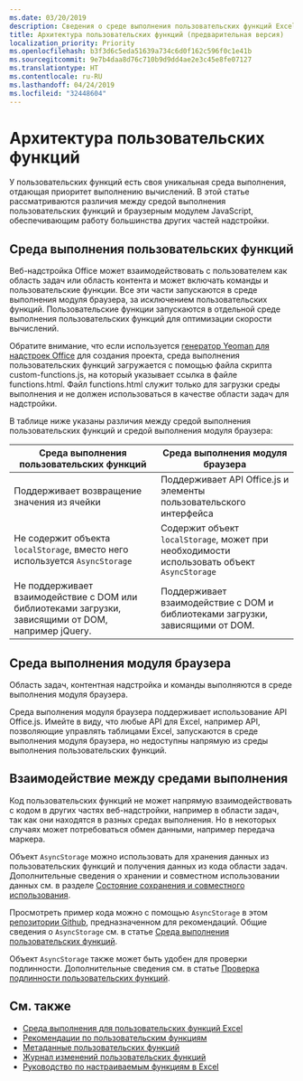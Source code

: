 ```yaml
---
ms.date: 03/20/2019
description: Сведения о среде выполнения пользовательских функций Excel.
title: Архитектура пользовательских функций (предварительная версия)
localization_priority: Priority
ms.openlocfilehash: b3f3d6c5eda51639a734c6d0f162c596f0c1e41b
ms.sourcegitcommit: 9e7b4daa8d76c710b9d9dd4ae2e3c45e8fe07127
ms.translationtype: HT
ms.contentlocale: ru-RU
ms.lasthandoff: 04/24/2019
ms.locfileid: "32448604"
---
```

# <a name="custom-functions-architecture"></a>Архитектура пользовательских функций

 У пользовательских функций есть своя уникальная среда выполнения, отдающая приоритет выполнению вычислений. В этой статье рассматриваются различия между средой выполнения пользовательских функций и браузерным модулем JavaScript, обеспечивающим работу большинства других частей надстройки.

## <a name="custom-functions-runtime"></a>Среда выполнения пользовательских функций

Веб-надстройка Office может взаимодействовать с пользователем как область задач или область контента и может включать команды и пользовательские функции. Все эти части запускаются в среде выполнения модуля браузера, за исключением пользовательских функций. Пользовательские функции запускаются в отдельной среде выполнения пользовательских функций для оптимизации скорости вычислений.

Обратите внимание, что если используется [генератор Yeoman для надстроек Office](https://www.npmjs.com/package/generator-office) для создания проекта, среда выполнения пользовательских функций загружается с помощью файла скрипта custom-functions.js, на который указывает ссылка в файле functions.html. Файл functions.html служит только для загрузки среды выполнения и не должен использоваться в качестве области задач для надстройки.

В таблице ниже указаны различия между средой выполнения пользовательских функций и средой выполнения модуля браузера:

| Среда выполнения пользовательских функций  | Среда выполнения модуля браузера    |
|------------------------------------------------------------------ |-------------------------------------------------------------------------------------------------------------- |
| Поддерживает возвращение значения из ячейки    | Поддерживает API Office.js и элементы пользовательского интерфейса   |
| Не содержит объекта `localStorage`, вместо него используется `AsyncStorage`  | Содержит объект `localStorage`, может при необходимости использовать объект `AsyncStorage`   |
| Не поддерживает взаимодействие с DOM или библиотеками загрузки, зависящими от DOM, например jQuery.    | Поддерживает взаимодействие с DOM и библиотеками загрузки, зависящими от DOM. |


## <a name="browser-engine-runtime"></a>Среда выполнения модуля браузера

Область задач, контентная надстройка и команды выполняются в среде выполнения модуля браузера.

Среда выполнения модуля браузера поддерживает использование API Office.js. Имейте в виду, что любые API для Excel, например API, позволяющие управлять таблицами Excel, запускаются в среде выполнения модуля браузера, но недоступны напрямую из среды выполнения пользовательских функций.

## <a name="communicate-between-runtimes"></a>Взаимодействие между средами выполнения

Код пользовательских функций не может напрямую взаимодействовать с кодом в других частях веб-надстройки, например в области задач, так как они находятся в разных средах выполнения. Но в некоторых случаях может потребоваться обмен данными, например передача маркера.

Объект `AsyncStorage` можно использовать для хранения данных из пользовательских функций и получения данных из кода области задач. Дополнительные сведения о хранении и совместном использовании данных см. в разделе [Состояние сохранения и совместного использования](custom-functions-overview.md#saving-and-sharing-state).

Просмотреть пример кода можно с помощью `AsyncStorage` в этом [репозитории Github](https://github.com/OfficeDev/PnP-OfficeAddins/tree/master/Excel-custom-functions/AsyncStorage), предназначенном для рекомендаций.
Общие сведения о `AsyncStorage` см. в статье [Среда выполнения пользовательских функций](./custom-functions-runtime.md).

Объект `AsyncStorage` также может быть удобен для проверки подлинности. Дополнительные сведения см. в статье [Проверка подлинности пользовательских функций](custom-functions-authentication.md).

## <a name="see-also"></a>См. также

* [Среда выполнения для пользовательских функций Excel](custom-functions-runtime.md)
* [Рекомендации по пользовательским функциям](custom-functions-best-practices.md)
* [Метаданные пользовательских функций](custom-functions-json.md)
* [Журнал изменений пользовательских функций](custom-functions-changelog.md)
* [Руководство по настраиваемым функциям в Excel](../tutorials/excel-tutorial-create-custom-functions.md)
